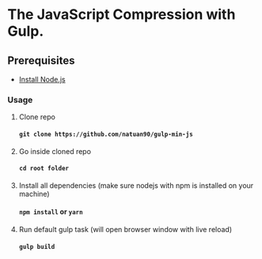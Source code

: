 # The JavaScript Compression with Gulp.

## Prerequisites
 - [Install Node.js](https://nodejs.org/)

### Usage
1. Clone repo

    #### `git clone https://github.com/natuan90/gulp-min-js`

2. Go inside cloned repo

    #### `cd root folder`

3. Install all dependencies (make sure nodejs with npm is installed on your machine)

    #### `npm install` or `yarn`

4. Run default gulp task (will open browser window with live reload)

    #### `gulp build`